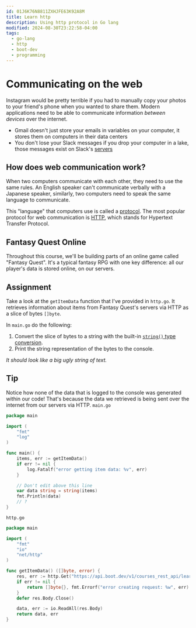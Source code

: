 ```yaml
---
id: 01J6K76N8811ZXHJFE63K92A8M
title: Learn http
description: Using http protocol in Go lang
modified: 2024-08-30T23:22:58-04:00
tags:
  - go-lang
  - http
  - boot-dev
  - programming
---
```

# Communicating on the web

Instagram would be pretty terrible if you had to manually copy your photos to your friend's phone when you wanted to share them. Modern applications need to be able to communicate information _between devices_ over the internet.

- Gmail doesn't just store your emails in variables on your computer, it stores them on computers in their data centers
- You don't lose your Slack messages if you drop your computer in a lake, those messages exist on Slack's [servers](https://en.wikipedia.org/wiki/Web_server)

## How does web communication work?

When two computers communicate with each other, they need to use the same rules. An English speaker can't communicate verbally with a Japanese speaker, similarly, two computers need to speak the same language to communicate.

This "language" that computers use is called a [protocol](https://en.wikipedia.org/wiki/Communication_protocol). The most popular protocol for web communication is [HTTP](https://developer.mozilla.org/en-US/docs/Web/HTTP/Overview), which stands for Hypertext Transfer Protocol.

## Fantasy Quest Online

Throughout this course, we'll be building parts of an online game called "Fantasy Quest". It's a typical fantasy RPG with one key difference: all our player's data is stored online, on our servers.

## Assignment

Take a look at the `getItemData` function that I've provided in `http.go`. It retrieves information about items from Fantasy Quest's servers via HTTP as a slice of bytes `[]byte`.

In `main.go` do the following:

1. Convert the slice of bytes to a string with the built-in [`string()` type conversion](https://go.dev/tour/basics/13).
2. Print the string representation of the bytes to the console.

_It should look like a big ugly string of text._

## Tip

Notice how none of the data that is logged to the console was generated within our code! That's because the data we retrieved is being sent over the internet from our servers via HTTP.
`main.go`
```go
package main

import (
	"fmt"
	"log"
)

func main() {
	items, err := getItemData()
	if err != nil {
		log.Fatalf("error getting item data: %v", err)
	}

	// Don't edit above this line
	var data string = string(items)
	fmt.Println(data)
	// ?
}

```
`http.go`
```go
package main

import (
	"fmt"
	"io"
	"net/http"
)

func getItemData() ([]byte, error) {
	res, err := http.Get("https://api.boot.dev/v1/courses_rest_api/learn-http/items")
	if err != nil {
		return []byte{}, fmt.Errorf("error creating request: %w", err)
	}
	defer res.Body.Close()

	data, err := io.ReadAll(res.Body)
	return data, err
}
```
